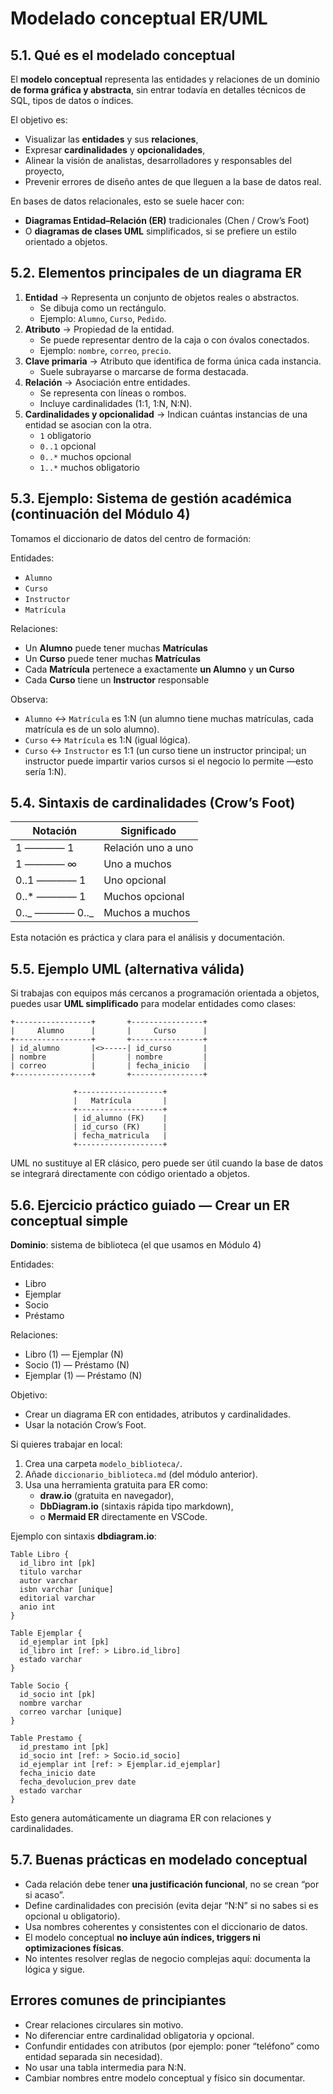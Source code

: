 # Modelado conceptual ER/UML

## 5.1. Qué es el modelado conceptual

El **modelo conceptual** representa las entidades y relaciones de un dominio **de forma gráfica y abstracta**, sin entrar todavía en detalles técnicos de SQL, tipos de datos o índices.

El objetivo es:

- Visualizar las **entidades** y sus **relaciones**,
- Expresar **cardinalidades** y **opcionalidades**,
- Alinear la visión de analistas, desarrolladores y responsables del proyecto,
- Prevenir errores de diseño antes de que lleguen a la base de datos real.

En bases de datos relacionales, esto se suele hacer con:

- **Diagramas Entidad–Relación (ER)** tradicionales (Chen / Crow’s Foot)
- O **diagramas de clases UML** simplificados, si se prefiere un estilo orientado a objetos.

## 5.2. Elementos principales de un diagrama ER

1. **Entidad** → Representa un conjunto de objetos reales o abstractos.
   - Se dibuja como un rectángulo.
   - Ejemplo: `Alumno`, `Curso`, `Pedido`.
2. **Atributo** → Propiedad de la entidad.
   - Se puede representar dentro de la caja o con óvalos conectados.
   - Ejemplo: `nombre`, `correo`, `precio`.
3. **Clave primaria** → Atributo que identifica de forma única cada instancia.
   - Suele subrayarse o marcarse de forma destacada.
4. **Relación** → Asociación entre entidades.
   - Se representa con líneas o rombos.
   - Incluye cardinalidades (1:1, 1:N, N:N).
5. **Cardinalidades y opcionalidad** → Indican cuántas instancias de una entidad se asocian con la otra.
   - `1` obligatorio
   - `0..1` opcional
   - `0..*` muchos opcional
   - `1..*` muchos obligatorio

## 5.3. Ejemplo: Sistema de gestión académica (continuación del Módulo 4)

Tomamos el diccionario de datos del centro de formación:

Entidades:

- `Alumno`
- `Curso`
- `Instructor`
- `Matrícula`

Relaciones:

- Un **Alumno** puede tener muchas **Matrículas**
- Un **Curso** puede tener muchas **Matrículas**
- Cada **Matrícula** pertenece a exactamente **un Alumno** y **un Curso**
- Cada **Curso** tiene un **Instructor** responsable

Observa:

- `Alumno` ↔ `Matrícula` es 1:N (un alumno tiene muchas matrículas, cada matrícula es de un solo alumno).
- `Curso` ↔ `Matrícula` es 1:N (igual lógica).
- `Curso` ↔ `Instructor` es 1:1 (un curso tiene un instructor principal; un instructor puede impartir varios cursos si el negocio lo permite —esto sería 1:N).

## 5.4. Sintaxis de cardinalidades (Crow’s Foot)

| Notación       | Significado        |
| -------------- | ------------------ |
| 1 ———— 1       | Relación uno a uno |
| 1 ———— ∞       | Uno a muchos       |
| 0..1 ———— 1    | Uno opcional       |
| 0..\* ———— 1   | Muchos opcional    |
| 0.._ ———— 0.._ | Muchos a muchos    |

Esta notación es práctica y clara para el análisis y documentación.

## 5.5. Ejemplo UML (alternativa válida)

Si trabajas con equipos más cercanos a programación orientada a objetos, puedes usar **UML simplificado** para modelar entidades como clases:

```
+-----------------+       +----------------+
|     Alumno      |       |     Curso      |
+-----------------+       +----------------+
| id_alumno       |<>-----| id_curso       |
| nombre          |       | nombre         |
| correo          |       | fecha_inicio   |
+-----------------+       +----------------+

              +-------------------+
              |   Matrícula       |
              +-------------------+
              | id_alumno (FK)    |
              | id_curso (FK)     |
              | fecha_matricula   |
              +-------------------+

```

UML no sustituye al ER clásico, pero puede ser útil cuando la base de datos se integrará directamente con código orientado a objetos.

## 5.6. Ejercicio práctico guiado — Crear un ER conceptual simple

**Dominio**: sistema de biblioteca (el que usamos en Módulo 4)

Entidades:

- Libro
- Ejemplar
- Socio
- Préstamo

Relaciones:

- Libro (1) — Ejemplar (N)
- Socio (1) — Préstamo (N)
- Ejemplar (1) — Préstamo (N)

Objetivo:

- Crear un diagrama ER con entidades, atributos y cardinalidades.
- Usar la notación Crow’s Foot.

Si quieres trabajar en local:

1. Crea una carpeta `modelo_biblioteca/`.
2. Añade `diccionario_biblioteca.md` (del módulo anterior).
3. Usa una herramienta gratuita para ER como:
   - **draw.io** (gratuita en navegador),
   - **DbDiagram.io** (sintaxis rápida tipo markdown),
   - o **Mermaid ER** directamente en VSCode.

Ejemplo con sintaxis **dbdiagram.io**:

```
Table Libro {
  id_libro int [pk]
  titulo varchar
  autor varchar
  isbn varchar [unique]
  editorial varchar
  anio int
}

Table Ejemplar {
  id_ejemplar int [pk]
  id_libro int [ref: > Libro.id_libro]
  estado varchar
}

Table Socio {
  id_socio int [pk]
  nombre varchar
  correo varchar [unique]
}

Table Prestamo {
  id_prestamo int [pk]
  id_socio int [ref: > Socio.id_socio]
  id_ejemplar int [ref: > Ejemplar.id_ejemplar]
  fecha_inicio date
  fecha_devolucion_prev date
  estado varchar
}

```

Esto genera automáticamente un diagrama ER con relaciones y cardinalidades.

## 5.7. Buenas prácticas en modelado conceptual

- Cada relación debe tener **una justificación funcional**, no se crean “por si acaso”.
- Define cardinalidades con precisión (evita dejar “N:N” si no sabes si es opcional u obligatorio).
- Usa nombres coherentes y consistentes con el diccionario de datos.
- El modelo conceptual **no incluye aún índices, triggers ni optimizaciones físicas**.
- No intentes resolver reglas de negocio complejas aquí: documenta la lógica y sigue.

## Errores comunes de principiantes

- Crear relaciones circulares sin motivo.
- No diferenciar entre cardinalidad obligatoria y opcional.
- Confundir entidades con atributos (por ejemplo: poner “teléfono” como entidad separada sin necesidad).
- No usar una tabla intermedia para N:N.
- Cambiar nombres entre modelo conceptual y físico sin documentar.
